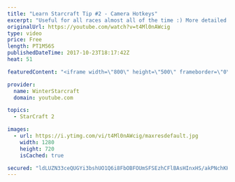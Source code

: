 ```yaml
---
title: "Learn Starcraft Tip #2 - Camera Hotkeys"
excerpt: "Useful for all races almost all of the time :) More detailed guides/tutorials under the learn to play starcraft playlist."
originalUrl: https://youtube.com/watch?v=t4Ml0nAWcig
type: video
price: Free
length: PT1M56S
publishedDateTime: 2017-10-23T18:17:42Z
heat: 51

featuredContent: "<iframe width=\"800\" height=\"500\" frameborder=\"0\" src=\"https://www.youtube.com/embed/t4Ml0nAWcig\" allow=\"accelerometer; autoplay; encrypted-media; gyroscope; picture-in-picture\" allowfullscreen></iframe>"

provider:
  name: WinterStarcraft
  domain: youtube.com

topics:
  - StarCraft 2

images:
  - url: https://i.ytimg.com/vi/t4Ml0nAWcig/maxresdefault.jpg
    width: 1280
    height: 720
    isCached: true

secured: "ldLUZN33ceQUGYi3bshUO1Q6i8FbOBFOUmSFSEzhCFlBAsHInxHS/akPNchKHLnhgTUO1LamkFN9TBMU5Y5C357NXJBO/OFiLSzoZIu+mm7Ok+tJGTsm5pTB89wHEhaMf6ZFApZgQmRKCU0DTcJcG1+1dRNEoaCZkfsnL9oCovoluREG1esGHQsdh4X6fRvog3MYFmvk4Rmc4Px67jo0NJXhtVi9tiFDj3DVhpZLlekr6gIUJMvPFTwATSY85WqCNztC9KHW+cWxNnPt9FU/4qeteZ6kwVtacmpcgSWVB9SmVFOQp4dpDoIo+BPJUDJWePVYkvIc2rjIm5VzkUXoMRQuN2txppxCjNGmBZSaUVjT+gPhAowrX2T6zTK6IavrW3rsifGjq2yrWHuLXAXrAF1hwh5Uq7EornWN+iG49Tw=;+ey4dZpHRRswi70DSGvH7Q=="
---
```


